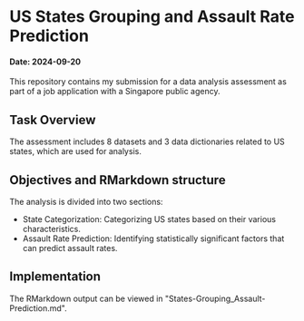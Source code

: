 # US States Grouping and Assault Rate Prediction

#### Date: 2024-09-20

This repository contains my submission for a data analysis assessment as part of a job application with a Singapore public agency.

## Task Overview

The assessment includes 8 datasets and 3 data dictionaries related to US states, which are used for analysis.

## Objectives and RMarkdown structure

The analysis is divided into two sections:
- State Categorization: Categorizing US states based on their various characteristics.
- Assault Rate Prediction: Identifying statistically significant factors that can predict assault rates.

## Implementation

The RMarkdown output can be viewed in "States-Grouping_Assault-Prediction.md".
